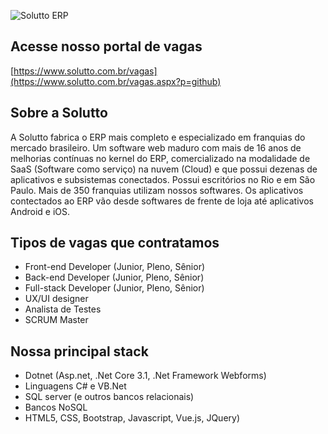 ![Solutto ERP](https://sistema.solutto.com.br/images/logo_login_solutto.gif)



## Acesse nosso portal de vagas

[https://www.solutto.com.br/vagas](https://www.solutto.com.br/vagas.aspx?p=github)

## Sobre a Solutto

A Solutto fabrica o ERP mais completo e especializado em franquias do mercado brasileiro. Um software web maduro com mais de 16 anos de melhorias contínuas no kernel do ERP, comercializado na modalidade de SaaS (Software como serviço) na nuvem (Cloud) e que possui dezenas de aplicativos e subsistemas conectados.
Possui escritórios no Rio e em São Paulo. Mais de 350 franquias utilizam nossos softwares.
Os aplicativos contectados ao ERP vão desde softwares de frente de loja até aplicativos Android e iOS.

## Tipos de vagas que contratamos
- Front-end Developer (Junior, Pleno, Sênior)
- Back-end Developer (Junior, Pleno, Sênior)
- Full-stack Developer (Junior, Pleno, Sênior)
- UX/UI designer
- Analista de Testes
- SCRUM Master

## Nossa principal stack
- Dotnet (Asp.net, .Net Core 3.1, .Net Framework Webforms)
- Linguagens C# e VB.Net
- SQL server (e outros bancos relacionais)
- Bancos NoSQL
- HTML5, CSS, Bootstrap, Javascript, Vue.js, JQuery)
